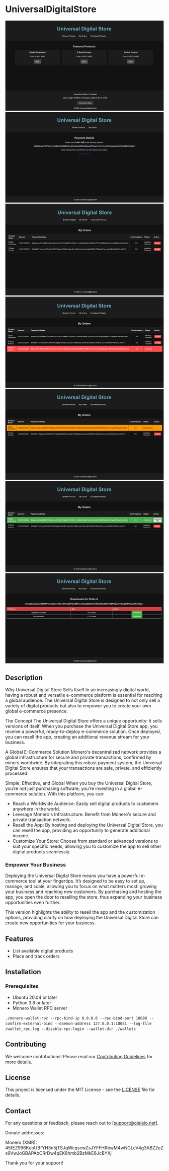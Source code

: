 # UniversalDigitalStore

![Store Screenshots](https://github.com/OIEIEIO/UniversalDigitalStore/blob/main/screenshots/Screenshot%202024-07-24%20124219.png)
![Store Screenshots](https://github.com/OIEIEIO/UniversalDigitalStore/blob/main/screenshots/Screenshot%202024-07-24%20150155.png)
![Store Screenshots](https://github.com/OIEIEIO/UniversalDigitalStore/blob/main/screenshots/Screenshot%202024-07-24%20122747.png)
![Store Screenshots](https://github.com/OIEIEIO/UniversalDigitalStore/blob/main/screenshots/Screenshot%202024-07-24%20122817.png)
![Store Screenshots](https://github.com/OIEIEIO/UniversalDigitalStore/blob/main/screenshots/Screenshot%202024-07-24%20122855.png)
![Store Screenshots](https://github.com/OIEIEIO/UniversalDigitalStore/blob/main/screenshots/Screenshot%202024-07-24%20124937.png)
![Store Screenshots](https://github.com/OIEIEIO/UniversalDigitalStore/blob/main/screenshots/Screenshot%202024-07-24%20125002.png)

## Description

Why Universal Digital Store Sells Itself
In an increasingly digital world, having a robust and versatile e-commerce platform is essential for reaching a global audience. The Universal Digital Store is designed to not only sell a variety of digital products but also to empower you to create your own global e-commerce presence.

The Concept
The Universal Digital Store offers a unique opportunity: it sells versions of itself. When you purchase the Universal Digital Store app, you receive a powerful, ready-to-deploy e-commerce solution. Once deployed, you can resell the app, creating an additional revenue stream for your business.

A Global E-Commerce Solution
Monero's decentralized network provides a global infrastructure for secure and private transactions, confirmed by miners worldwide. By integrating this robust payment system, the Universal Digital Store ensures that your transactions are safe, private, and efficiently processed.

Simple, Effective, and Global
When you buy the Universal Digital Store, you’re not just purchasing software; you’re investing in a global e-commerce solution. With this platform, you can:

- Reach a Worldwide Audience: Easily sell digital products to customers anywhere in the world.
- Leverage Monero's Infrastructure: Benefit from Monero's secure and private transaction network.
- Resell the App: By hosting and deploying the Universal Digital Store, you can resell the app, providing an opportunity to generate additional income.
- Customize Your Store: Choose from standard or advanced versions to suit your specific needs, allowing you to customize the app to sell other digital products seamlessly.
  
### Empower Your Business
Deploying the Universal Digital Store means you have a powerful e-commerce tool at your fingertips. It’s designed to be easy to set up, manage, and scale, allowing you to focus on what matters most: growing your business and reaching new customers. By purchasing and hosting the app, you open the door to reselling the store, thus expanding your business opportunities even further.

This version highlights the ability to resell the app and the customization options, providing clarity on how deploying the Universal Digital Store can create new opportunities for your business.

## Features
- List available digital products
- Place and track orders

## Installation

### Prerequisites
- Ubuntu 20.04 or later
- Python 3.8 or later
- Monero Wallet RPC server

```./monero-wallet-rpc --rpc-bind-ip 0.0.0.0 --rpc-bind-port 18088 --confirm-external-bind --daemon-address 127.0.0.1:18081 --log-file /wallet_rpc.log --disable-rpc-login --wallet-dir ./wallets```

## Contributing
We welcome contributions! Please read our [Contributing Guidelines](CONTRIBUTING.md) for more details.

## License
This project is licensed under the MIT License - see the [LICENSE](LICENSE) file for details.

## Contact
For any questions or feedback, please reach out to [support@oieieio.net].

Donate addresses:

Monero (XMR): 45fEZ996KubUBfYH3n5jTSJqWcqscwZsJYFFHRbwM4wNGLcV4g3ABZ2eZs9VwJoGBAPAbCRrDw4qEK8hmb2BzMkE6JcBYXj

Thank you for your support!
